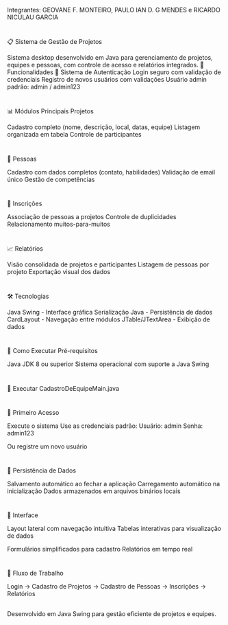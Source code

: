 Integrantes: GEOVANE F. MONTEIRO, PAULO IAN D. G MENDES e RICARDO NICULAU GARCIA

#

📋 Sistema de Gestão de Projetos

Sistema desktop desenvolvido em Java para gerenciamento de projetos, equipes e pessoas, com controle de acesso e relatórios integrados.
🚀 Funcionalidades
🔐 Sistema de Autenticação
   Login seguro com validação de credenciais
   Registro de novos usuários com validações
   Usuário admin padrão: admin / admin123
#
📊 Módulos Principais
Projetos

  Cadastro completo (nome, descrição, local, datas, equipe)
  Listagem organizada em tabela
  Controle de participantes
#
👥 Pessoas

   Cadastro com dados completos (contato, habilidades)
   Validação de email único
   Gestão de competências
#
📝 Inscrições

   Associação de pessoas a projetos
   Controle de duplicidades
   Relacionamento muitos-para-muitos
#
📈 Relatórios

   Visão consolidada de projetos e participantes
   Listagem de pessoas por projeto
   Exportação visual dos dados
#
🛠️ Tecnologias

   Java Swing - Interface gráfica
   Serialização Java - Persistência de dados
   CardLayout - Navegação entre módulos
   JTable/JTextArea - Exibição de dados
#
🎯 Como Executar
Pré-requisitos

   Java JDK 8 ou superior
   Sistema operacional com suporte a Java Swing

#
🔄 Executar
 CadastroDeEquipeMain.java

#
👤 Primeiro Acesso

   Execute o sistema
   Use as credenciais padrão:
       Usuário: admin
       Senha: admin123

   Ou registre um novo usuário
#
💾 Persistência de Dados

   Salvamento automático ao fechar a aplicação
   Carregamento automático na inicialização
   Dados armazenados em arquivos binários locais
#
🎨 Interface

   Layout lateral com navegação intuitiva
   Tabelas interativas para visualização de dados

   Formulários simplificados para cadastro
   Relatórios em tempo real
#
🔄 Fluxo de Trabalho

   Login → Cadastro de Projetos → Cadastro de Pessoas → Inscrições → Relatórios

##
Desenvolvido em Java Swing para gestão eficiente de projetos e equipes.
